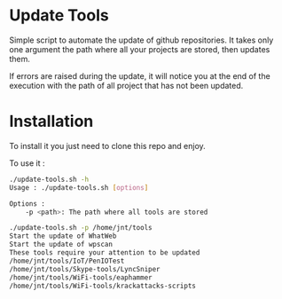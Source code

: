 # Update Tools

Simple script to automate the update of github repositories. It takes only one
argument the path where all your projects are stored, then updates them.

If errors are raised during the update, it will notice you at the end of the
execution with the path of all project that has not been updated.

# Installation

To install it you just need to clone this repo and enjoy.

To use it : 

```bash
./update-tools.sh -h
Usage : ./update-tools.sh [options]

Options :
	-p <path>: The path where all tools are stored
```


```bash
./update-tools.sh -p /home/jnt/tools
Start the update of WhatWeb
Start the update of wpscan
These tools require your attention to be updated
/home/jnt/tools/IoT/PenIOTest
/home/jnt/tools/Skype-tools/LyncSniper
/home/jnt/tools/WiFi-tools/eaphammer
/home/jnt/tools/WiFi-tools/krackattacks-scripts
```
